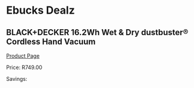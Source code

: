 
# Ebucks Dealz
## BLACK+DECKER 16.2Wh Wet & Dry dustbuster® Cordless Hand Vacuum
[Product Page](https://www.ebucks.com/web/shop/productSelected.do?prodId=1069281609&catId=998409624)

Price: R749.00

Savings: 


	